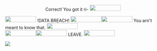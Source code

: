 <p align=center>
  Correct! You got it ri- <img src="https://cdn.discordapp.com/attachments/584355797366997002/890525055266721812/maxresdefault.jpg" width="100" height="20">
</p>

<img src="https://cdn.discordapp.com/attachments/584355797366997002/890525055266721812/maxresdefault.jpg" width="100" height="20"> !DATA BREACH! <img src="https://cdn.discordapp.com/attachments/584355797366997002/890525055266721812/maxresdefault.jpg" width="100" height="20"><img src="https://cdn.discordapp.com/attachments/584355797366997002/890525055266721812/maxresdefault.jpg" width="100" height="20">
You arn't meant to know that. <img src="https://cdn.discordapp.com/attachments/584355797366997002/890525055266721812/maxresdefault.jpg" width="100" height="20">
<br>
<img src="https://cdn.discordapp.com/attachments/584355797366997002/890525055266721812/maxresdefault.jpg" width="100" height="20"><img src="https://cdn.discordapp.com/attachments/584355797366997002/890525055266721812/maxresdefault.jpg" width="100" height="20"> LEAVE. <img src="https://cdn.discordapp.com/attachments/584355797366997002/890525055266721812/maxresdefault.jpg" width="100" height="20">

<img src="https://cdn.discordapp.com/attachments/584355797366997002/890526732896071731/cover2.png">
